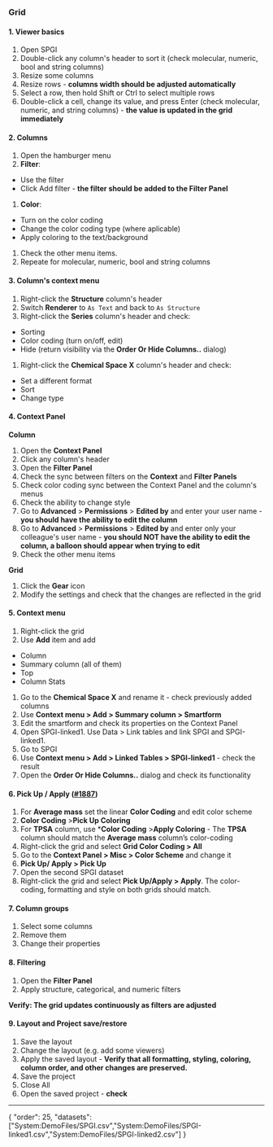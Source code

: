 ### Grid

#### 1. Viewer basics 

1. Open SPGI
1. Double-click any column's header to sort it (check molecular, numeric, bool and string columns)
1. Resize some columns
1. Resize rows - **columns width should be adjusted automatically**
1. Select a row, then hold Shift or Ctrl to select multiple rows
1. Double-click a cell, change its value, and press Enter (check molecular, numeric, and string columns) - **the value is updated in the grid immediately**


#### 2. Columns

1. Open the hamburger menu
1. **Filter**: 
  * Use the filter 
  * Click Add filter - **the filter should be added to the Filter Panel**
1. **Color**: 
  * Turn on the color coding
  * Change the color coding type (where aplicable) 
  * Apply coloring to the text/background
1. Check the other menu items.
1. Repeate for molecular, numeric, bool and string columns

#### 3. Column's context menu 

1. Right-click the **Structure** column's header
1. Switch **Renderer** to `As Text` and back to `As Structure`
1. Right-click the **Series** column's header and check:
  * Sorting
  * Color coding (turn on/off, edit)
  * Hide (return visibility via the **Order Or Hide Columns..** dialog)
1. Right-click the **Chemical Space X** column's header and check:
  * Set a different format
  * Sort
  * Change type

#### 4. Context Panel

 **Column**
1. Open the **Context Panel** 
1. Click any column's header
1. Open the **Filter Panel**
1. Check the sync between filters on the **Context** and **Filter Panels**
1. Check color coding sync between the Context Panel and the column's menus
1. Check the ability to change style
1. Go to **Advanced** > **Permissions** > **Edited by** and enter your user name - **you should have the ability to edit the column**
1. Go to **Advanced** > **Permissions** > **Edited by** and enter only your colleague's user name - **you should NOT have the ability to edit the column, a balloon should appear when trying to edit**
 1. Check the other menu items

**Grid**
1. Click the **Gear** icon
1. Modify the settings and check that the changes are reflected in the grid

#### 5. Context menu

1. Right-click the grid
1. Use **Add** item and add 
  * Column
  * Summary column (all of them)
  * Top
  * Column Stats
1. Go to the **Chemical Space X** and rename it - check previously added columns
1. Use **Context menu > Add > Summary column > Smartform**
1. Edit the smartform and check its properties on the Context Panel
1. Open SPGI-linked1. Use Data > Link tables and link SPGI and SPGI-linked1.
1. Go to SPGI
1. Use **Context menu > Add > Linked Tables > SPGI-linked1** - check the result
1. Open the **Order Or Hide Columns..** dialog and check its functionality

#### 6. Pick Up / Apply   ([#1887](https://github.com/datagrok-ai/public/issues/1887))

1. For **Average mass** set the linear **Color Coding** and edit color scheme
3. **Color Coding** >**Pick Up Coloring**
3. For **TPSA** column, use ***Color Coding** >**Apply Coloring** - The **TPSA** column should match the **Average mass** column’s color-coding 
4. Right-click the grid and select **Grid Color Coding > All**
1. Go to the **Context Panel > Misc > Color Scheme** and change it
1. **Pick Up/ Apply > Pick Up** 
5. Open the second SPGI dataset
1. Right-click the grid and select **Pick Up/Apply > Apply**. The color-coding, formatting and style on both grids should match.

#### 7. Column groups

1. Select some columns 
1. Remove them
1. Change their properties

#### 8. Filtering

1. Open the **Filter Panel**  
2. Apply structure, categorical, and numeric filters

**Verify: The grid updates continuously as filters are adjusted**

#### 9. Layout and Project save/restore
1. Save the layout
2. Change the layout (e.g. add some viewers)
1. Apply the saved layout - **Verify that all formatting, styling, coloring, column order, and other changes are preserved.**
1. Save the project
1. Close All
1. Open the saved project - **check**

---
{
  "order": 25,
  "datasets": ["System:DemoFiles/SPGI.csv","System:DemoFiles/SPGI-linked1.csv","System:DemoFiles/SPGI-linked2.csv"]
}